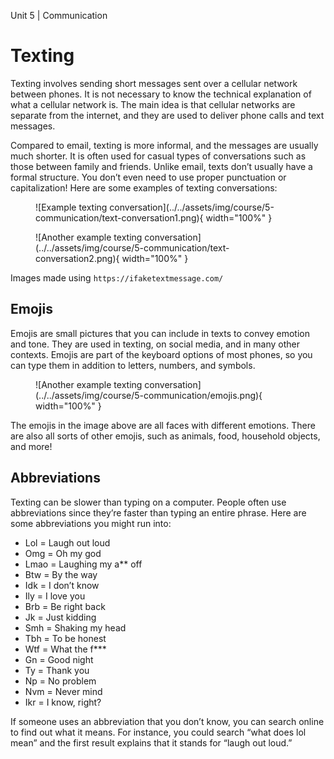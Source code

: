 Unit 5 | Communication

# Texting

Texting involves sending short messages sent over a cellular network between phones. It is not necessary to know the technical explanation of what a cellular network is. The main idea is that cellular networks are separate from the internet, and they are used to deliver phone calls and text messages.

Compared to email, texting is more informal, and the messages are usually much shorter. It is often used for casual types of conversations such as those between family and friends. Unlike email, texts don’t usually have a formal structure. You don’t even need to use proper punctuation or capitalization! Here are some examples of texting conversations:

<figure markdown="span">
    ![Example texting conversation](../../assets/img/course/5-communication/text-conversation1.png){ width="100%" }
</figure>

<figure markdown="span">
    ![Another example texting conversation](../../assets/img/course/5-communication/text-conversation2.png){ width="100%" }
</figure>

Images made using `https://ifaketextmessage.com/`

## Emojis

Emojis are small pictures that you can include in texts to convey emotion and tone. They are used in texting, on social media, and in many other contexts. Emojis are part of the keyboard options of most phones, so you can type them in addition to letters, numbers, and symbols.

<figure markdown="span">
    ![Another example texting conversation](../../assets/img/course/5-communication/emojis.png){ width="100%" }
</figure>

The emojis in the image above are all faces with different emotions. There are also all sorts of other emojis, such as animals, food, household objects, and more!

## Abbreviations

Texting can be slower than typing on a computer. People often use abbreviations since they’re faster than typing an entire phrase. Here are some abbreviations you might run into:

- Lol = Laugh out loud
- Omg = Oh my god
- Lmao = Laughing my a\*\* off
- Btw = By the way
- Idk = I don’t know
- Ily = I love you
- Brb = Be right back
- Jk = Just kidding
- Smh = Shaking my head
- Tbh = To be honest
- Wtf = What the f\*\*\*
- Gn = Good night
- Ty = Thank you
- Np = No problem
- Nvm = Never mind
- Ikr = I know, right?

If someone uses an abbreviation that you don’t know, you can search online to find out what it means. For instance, you could search “what does lol mean” and the first result explains that it stands for “laugh out loud.”
